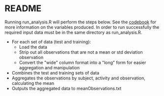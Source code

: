 # README

Running run_analysis.R will perform the steps below. See the [codebook](CodeBook.md) for more information on the variables produced. In order to run successfully the required input data must be in the same directory as run_analysis.R.

* For each set of data (test and training):
    * Load the data
    * Strip out all observations that are not a mean or std deviation observation
    * Convert the "wide" column format into a "long" form for easier aggregation and manipulation
* Combines the test and training sets of data
* Aggregates the observations by subject, activity and observation, calculating the mean
* Outputs the aggregated data to meanObservations.txt
